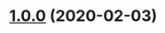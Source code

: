 <a name="1.0.0"></a>
# [1.0.0](https://github.com/topcoder-platform/community-app/compare/v0.18.23...v1.0.0) (2020-02-03)



